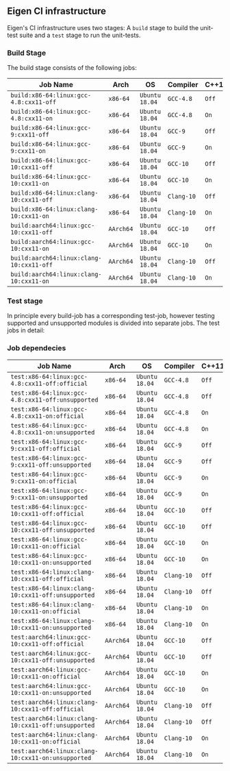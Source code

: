 ## Eigen CI infrastructure

Eigen's CI infrastructure uses two stages: A `build` stage to build the
unit-test
suite and a `test` stage to run the unit-tests.

### Build Stage

The build stage consists of the following jobs:

| Job Name                                 | Arch      | OS             | Compiler   | C++11 |
|------------------------------------------|-----------|----------------|------------|-------|
| `build:x86-64:linux:gcc-4.8:cxx11-off`   | `x86-64`  | `Ubuntu 18.04` | `GCC-4.8`  | `Off` |
| `build:x86-64:linux:gcc-4.8:cxx11-on`    | `x86-64`  | `Ubuntu 18.04` | `GCC-4.8`  | `On`  |
| `build:x86-64:linux:gcc-9:cxx11-off`     | `x86-64`  | `Ubuntu 18.04` | `GCC-9`    | `Off` |
| `build:x86-64:linux:gcc-9:cxx11-on`      | `x86-64`  | `Ubuntu 18.04` | `GCC-9`    | `On`  |
| `build:x86-64:linux:gcc-10:cxx11-off`    | `x86-64`  | `Ubuntu 18.04` | `GCC-10`   | `Off` |
| `build:x86-64:linux:gcc-10:cxx11-on`     | `x86-64`  | `Ubuntu 18.04` | `GCC-10`   | `On`  |
| `build:x86-64:linux:clang-10:cxx11-off`  | `x86-64`  | `Ubuntu 18.04` | `Clang-10` | `Off` |
| `build:x86-64:linux:clang-10:cxx11-on`   | `x86-64`  | `Ubuntu 18.04` | `Clang-10` | `On`  |
| `build:aarch64:linux:gcc-10:cxx11-off`   | `AArch64` | `Ubuntu 18.04` | `GCC-10`   | `Off` |
| `build:aarch64:linux:gcc-10:cxx11-on`    | `AArch64` | `Ubuntu 18.04` | `GCC-10`   | `On`  |
| `build:aarch64:linux:clang-10:cxx11-off` | `AArch64` | `Ubuntu 18.04` | `Clang-10` | `Off` |
| `build:aarch64:linux:clang-10:cxx11-on`  | `AArch64` | `Ubuntu 18.04` | `Clang-10` | `On`  |

### Test stage

In principle every build-job has a corresponding test-job, however testing
supported and unsupported modules is divided into separate jobs. The test jobs
in detail:

### Job dependecies

| Job Name                                            | Arch      | OS             | Compiler   | C++11 | Module        
|-----------------------------------------------------|-----------|----------------|------------|-------|---------------
| `test:x86-64:linux:gcc-4.8:cxx11-off:official`      | `x86-64`  | `Ubuntu 18.04` | `GCC-4.8`  | `Off` | `Official`    
| `test:x86-64:linux:gcc-4.8:cxx11-off:unsupported`   | `x86-64`  | `Ubuntu 18.04` | `GCC-4.8`  | `Off` | `Unsupported` 
| `test:x86-64:linux:gcc-4.8:cxx11-on:official`       | `x86-64`  | `Ubuntu 18.04` | `GCC-4.8`  | `On`  | `Official`    
| `test:x86-64:linux:gcc-4.8:cxx11-on:unsupported`    | `x86-64`  | `Ubuntu 18.04` | `GCC-4.8`  | `On`  | `Unsupported` 
| `test:x86-64:linux:gcc-9:cxx11-off:official`        | `x86-64`  | `Ubuntu 18.04` | `GCC-9`    | `Off` | `Official`    
| `test:x86-64:linux:gcc-9:cxx11-off:unsupported`     | `x86-64`  | `Ubuntu 18.04` | `GCC-9`    | `Off` | `Unsupported` 
| `test:x86-64:linux:gcc-9:cxx11-on:official`         | `x86-64`  | `Ubuntu 18.04` | `GCC-9`    | `On`  | `Official`    
| `test:x86-64:linux:gcc-9:cxx11-on:unsupported`      | `x86-64`  | `Ubuntu 18.04` | `GCC-9`    | `On`  | `Unsupported` 
| `test:x86-64:linux:gcc-10:cxx11-off:official`       | `x86-64`  | `Ubuntu 18.04` | `GCC-10`   | `Off` | `Official`    
| `test:x86-64:linux:gcc-10:cxx11-off:unsupported`    | `x86-64`  | `Ubuntu 18.04` | `GCC-10`   | `Off` | `Unsupported` 
| `test:x86-64:linux:gcc-10:cxx11-on:official`        | `x86-64`  | `Ubuntu 18.04` | `GCC-10`   | `On`  | `Official`    
| `test:x86-64:linux:gcc-10:cxx11-on:unsupported`     | `x86-64`  | `Ubuntu 18.04` | `GCC-10`   | `On`  | `Unsupported` 
| `test:x86-64:linux:clang-10:cxx11-off:official`     | `x86-64`  | `Ubuntu 18.04` | `Clang-10` | `Off` | `Official`    
| `test:x86-64:linux:clang-10:cxx11-off:unsupported`  | `x86-64`  | `Ubuntu 18.04` | `Clang-10` | `Off` | `Unsupported` 
| `test:x86-64:linux:clang-10:cxx11-on:official`      | `x86-64`  | `Ubuntu 18.04` | `Clang-10` | `On`  | `Official`    
| `test:x86-64:linux:clang-10:cxx11-on:unsupported`   | `x86-64`  | `Ubuntu 18.04` | `Clang-10` | `On`  | `Unsupported` 
| `test:aarch64:linux:gcc-10:cxx11-off:official`      | `AArch64` | `Ubuntu 18.04` | `GCC-10`   | `Off` | `Official`    
| `test:aarch64:linux:gcc-10:cxx11-off:unsupported`   | `AArch64` | `Ubuntu 18.04` | `GCC-10`   | `Off` | `Unsupported` 
| `test:aarch64:linux:gcc-10:cxx11-on:official`       | `AArch64` | `Ubuntu 18.04` | `GCC-10`   | `On`  | `Official`    
| `test:aarch64:linux:gcc-10:cxx11-on:unsupported`    | `AArch64` | `Ubuntu 18.04` | `GCC-10`   | `On`  | `Unsupported` 
| `test:aarch64:linux:clang-10:cxx11-off:official`    | `AArch64` | `Ubuntu 18.04` | `Clang-10` | `Off` | `Official`    
| `test:aarch64:linux:clang-10:cxx11-off:unsupported` | `AArch64` | `Ubuntu 18.04` | `Clang-10` | `Off` | `Unsupported` 
| `test:aarch64:linux:clang-10:cxx11-on:official`     | `AArch64` | `Ubuntu 18.04` | `Clang-10` | `On`  | `Official`    
| `test:aarch64:linux:clang-10:cxx11-on:unsupported`  | `AArch64` | `Ubuntu 18.04` | `Clang-10` | `On`  | `Unsupported` 
